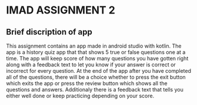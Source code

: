 # IMAD ASSIGNMENT 2

## Brief discription of app

This assignment contains an app made in android studio with kotlin. The app is a history quiz app
that that shows 5 true or false questions one at a time. The app will keep score of how many
questions you have gotten right along with a feedback text to let you know if your answer is correct or incorrect
for every question. At the end of the app after you have completed all of the questions, there will be a choice whether to 
press the exit button which exits the app or press the review button which shows all the questions and answers. Additionaly
there is a feedback text that tells you either well done or keep practicing depending on your score.

